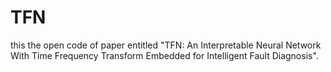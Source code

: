 # TFN
this the open code of paper entitled "TFN: An Interpretable Neural Network With Time Frequency Transform Embedded for Intelligent Fault Diagnosis".
